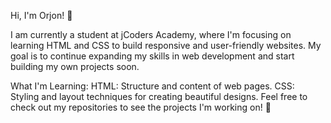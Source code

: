 Hi, I'm Orjon! 👋

I am currently a student at jCoders Academy, where I'm focusing on learning HTML and CSS to build responsive and user-friendly websites. My goal is to continue expanding my skills in web development and start building my own projects soon.

What I'm Learning:
HTML: Structure and content of web pages.
CSS: Styling and layout techniques for creating beautiful designs.
Feel free to check out my repositories to see the projects I'm working on! 🚀
<!---
orjon939/orjon939 is a ✨ special ✨ repository because its `README.md` (this file) appears on your GitHub profile.
You can click the Preview link to take a look at your changes.
--->
